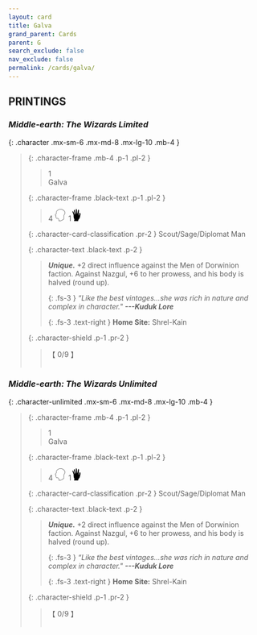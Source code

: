 ```yaml
---
layout: card
title: Galva
grand_parent: Cards
parent: G
search_exclude: false
nav_exclude: false
permalink: /cards/galva/
---
```


## PRINTINGS


### _Middle-earth: The Wizards Limited_

{: .character .mx-sm-6 .mx-md-8 .mx-lg-10 .mb-4 }
> {: .character-frame .mb-4 .p-1 .pl-2 }
> > <div class="card-mp">1</div>
> > <div class="character-card-name">Galva</div>
>
> {: .character-frame .black-text .p-1 .pl-2 }
> > 4 ![](/assets/images/mind.svg)&ensp;1![](/assets/images/di.svg)
>
> {: .character-card-classification .pr-2 }
> Scout/Sage/Diplomat Man
>
> {: .character-text .black-text .p-2 }
> > _**Unique.**_ +2 direct influence against the Men of Dorwinion faction. Against Nazgul, +6 to her prowess, and his body is halved (round up). 
> > 
> > {: .fs-3 } 
> > _“Like the best vintages...she was rich in nature and complex in character."_ ***---&#65279;Kuduk Lore***  
> > 
> > {: .fs-3 .text-right } 
> > **Home Site:** Shrel-Kain 
>
> {: .character-shield .p-1 .pr-2 }
> > <div class="card-shield">【 0/9 】</div>
> > <div class="card-corruption">&nbsp;</div>

### _Middle-earth: The Wizards Unlimited_

{: .character-unlimited .mx-sm-6 .mx-md-8 .mx-lg-10 .mb-4 }
> {: .character-frame .mb-4 .p-1 .pl-2 }
> > <div class="card-mp">1</div>
> > <div class="character-card-name">Galva</div>
>
> {: .character-frame .black-text .p-1 .pl-2 }
> > 4 ![](/assets/images/mind.svg)&ensp;1![](/assets/images/di.svg)
>
> {: .character-card-classification .pr-2 }
> Scout/Sage/Diplomat Man
>
> {: .character-text .black-text .p-2 }
> > _**Unique.**_ +2 direct influence against the Men of Dorwinion faction. Against Nazgul, +6 to her prowess, and his body is halved (round up). 
> > 
> > {: .fs-3 } 
> > _“Like the best vintages...she was rich in nature and complex in character."_ ***---&#65279;Kuduk Lore***  
> > 
> > {: .fs-3 .text-right } 
> > **Home Site:** Shrel-Kain 
>
> {: .character-shield .p-1 .pr-2 }
> > <div class="card-shield">【 0/9 】</div>
> > <div class="card-corruption">&nbsp;</div>

